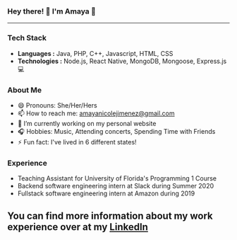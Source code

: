 ### Hey there! 👋 I'm Amaya 🌷
---
### Tech Stack
-  **Languages :** Java, PHP, C++, Javascript, HTML, CSS
-  **Technologies :** Node.js, React Native, MongoDB, Mongoose, Express.js 💻

### About Me
- 😄 Pronouns: She/Her/Hers
- 📫 How to reach me: amayanicolejimenez@gmail.com
- 🔭 I’m currently working on my personal website 
- 🎧 Hobbies: Music, Attending concerts, Spending Time with Friends
- ⚡  Fun fact: I've lived in 6 different states!

### Experience
- Teaching Assistant for University of Florida's Programming 1 Course
- Backend software engineering intern at Slack during Summer 2020
- Fullstack software engineering intern at Amazon during 2019

You can find more information about my work experience over at my [LinkedIn](https://www.linkedin.com/in/amaya-jimenez15/)
---

<!--
**UFamayajimenez/UFamayajimenez** is a ✨ _special_ ✨ repository because its `README.md` (this file) appears on your GitHub profile.

Here are some ideas to get you started:

- 🔭 I’m currently working on ...
- 🌱 I’m currently learning ...
- 👯 I’m looking to collaborate on ...
- 🤔 I’m looking for help with ...
- 💬 Ask me about ...
- 📫 How to reach me: ...
- 😄 Pronouns: ...
- ⚡ Fun fact: ...
-->

